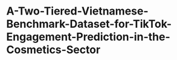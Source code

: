 # A-Two-Tiered-Vietnamese-Benchmark-Dataset-for-TikTok-Engagement-Prediction-in-the-Cosmetics-Sector